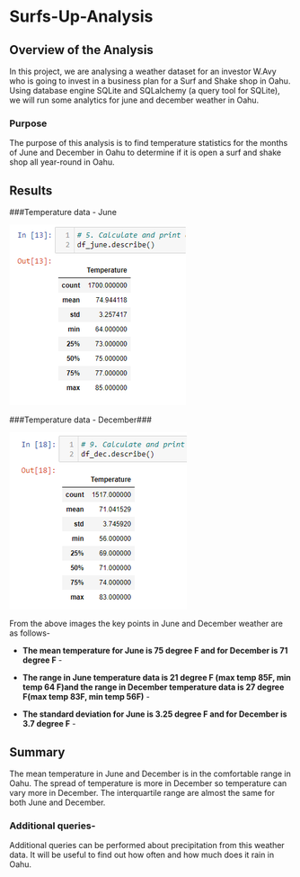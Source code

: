 # Surfs-Up-Analysis

## Overview of the Analysis

In this project, we are analysing a weather dataset for an investor W.Avy who is going to invest in a business plan for a Surf and Shake shop in Oahu. Using database engine SQLite and SQLalchemy (a query tool for SQLite), we will run some analytics for june and december weather in Oahu. 

### Purpose
The purpose of this analysis is to find temperature statistics for the months of June and December in Oahu to determine if it is open a surf and shake shop all year-round in Oahu.

## Results

###Temperature data - June


![Temperature_data_June](https://github.com/vedikanigam/SURFS-UP/blob/main/June_temperature.png)


###Temperature data - December###


![Temperature_data_December](https://github.com/vedikanigam/SURFS-UP/blob/main/december_temperature.png)


From the above images the key points in June and December weather are as follows-


- **The mean temperature for June is 75 degree F and for December is 71 degree F** -

- **The range in June temperature data is 21 degree F (max temp 85F, min temp 64 F)and the range in December temperature data is 27 degree F(max temp 83F, min temp 56F)** -

- **The standard deviation for June is 3.25 degree F and for December is 3.7 degree F** -


## Summary 
The mean temperature in June and December is in the comfortable range in Oahu. The spread of temperature is more in December so temperature can vary more in December. The interquartile range are almost the same for both June and December. 


### Additional queries-
Additional queries can be performed about precipitation from this weather data. It will be useful to find out how often and how much does it rain in Oahu.  
